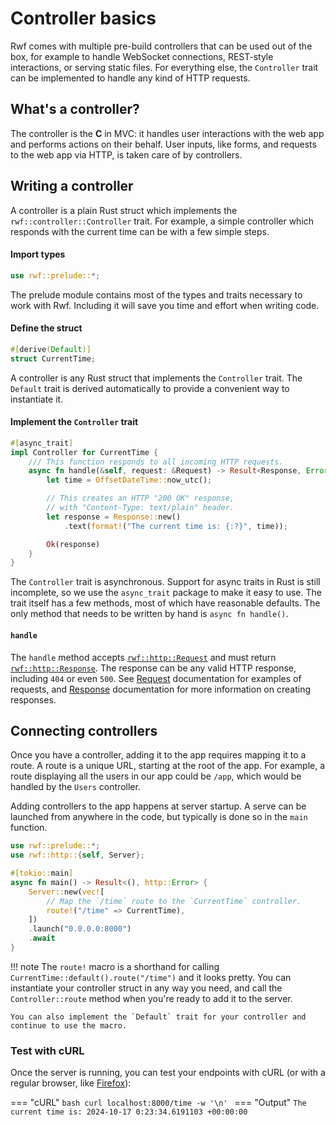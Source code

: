 # Controller basics

Rwf comes with multiple pre-build controllers that can be used out of the box, for example to handle WebSocket connections, REST-style interactions, or serving static files. For everything else, the `Controller` trait can be implemented to handle any kind of HTTP requests.

## What's a controller?

The controller is the **C** in MVC: it handles user interactions with the web app and performs actions on their behalf. User inputs, like forms, and requests to the web app via HTTP, is taken care of by controllers.

## Writing a controller

A controller is a plain Rust struct which implements the `rwf::controller::Controller` trait. For example, a simple controller which responds with the current time can be with a few simple steps.

#### Import types

```rust
use rwf::prelude::*;
```

The prelude module contains most of the types and traits necessary to work with Rwf. Including it will save you time and effort when writing code.

#### Define the struct

```rust
#[derive(Default)]
struct CurrentTime;
```

A controller is any Rust struct that implements the `Controller` trait. The `Default` trait is derived automatically to provide a convenient way to instantiate it.

#### Implement the `Controller` trait

```rust
#[async_trait]
impl Controller for CurrentTime {
    /// This function responds to all incoming HTTP requests.
    async fn handle(&self, request: &Request) -> Result<Response, Error> {
        let time = OffsetDateTime::now_utc();

        // This creates an HTTP "200 OK" response,
        // with "Content-Type: text/plain" header.
        let response = Response::new()
            .text(format!("The current time is: {:?}", time));

        Ok(response)
    }
}
```

The `Controller` trait is asynchronous. Support for async traits in Rust is still incomplete, so we use the `async_trait` package to make it easy to use. The trait itself has a few methods, most of which have reasonable defaults. The only method
that needs to be written by hand is `async fn handle()`.

#### `handle`

The `handle` method accepts [`rwf::http::Request`](https://docs.rs/rwf/latest/rwf/http/request/struct.Request.html) and must return [`rwf::http::Response`](https://docs.rs/rwf/latest/rwf/http/response/struct.Response.html). The response can be any valid HTTP response, including `404` or even `500`.
See [Request](request) documentation for examples of requests, and [Response](response) documentation for more information on creating responses.


## Connecting controllers

Once you have a controller, adding it to the app requires mapping it to a route. A route is a unique URL, starting at the root of the app. For example, a route displaying all the users in our app could be `/app`, which would be handled by the `Users` controller.

Adding controllers to the app happens at server startup. A serve can be launched from anywhere in the code, but typically is done so in the `main` function.

```rust
use rwf::prelude::*;
use rwf::http::{self, Server};

#[tokio::main]
async fn main() -> Result<(), http::Error> {
    Server::new(vec![
        // Map the `/time` route to the `CurrentTime` controller.
        route!("/time" => CurrentTime),
    ])
    .launch("0.0.0.0:8000")
    .await
}
```

!!! note
    The `route!` macro is a shorthand for calling `CurrentTime::default().route("/time")` and it looks pretty.
    You can instantiate your controller struct in any way you need, and call the `Controller::route` method when you're ready to add it to the server.

    You can also implement the `Default` trait for your controller and continue to use the macro.

### Test with cURL

Once the server is running, you can test your endpoints with cURL (or with a regular browser, like [Firefox](https://firefox.com)):

=== "cURL"
    ```bash
    curl localhost:8000/time -w '\n'
    ```
=== "Output"
    ```
    The current time is: 2024-10-17 0:23:34.6191103 +00:00:00
    ```
